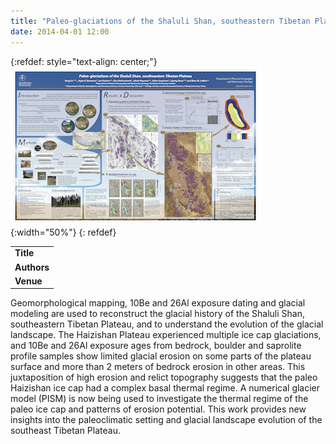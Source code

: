 ```yaml
---
title: "Paleo-glaciations of the Shaluli Shan, southeastern Tibetan Plateau"
date: 2014-04-01 12:00
---
```


{:refdef: style="text-align: center;"}
![](/img/applications/ping_fu.png){:width="50%"}
{: refdef}


||
|-
| **Title** | [Paleo-glaciations of the Shaluli Shan, southeastern Tibetan Plateau](http://www.egu.eu/awards-medals/union-osp-award/2013/ping-fu/) |
| **Authors** | [Fu, P.](http://fuping1.blogspot.com) and 7 others |
| **Venue** |  EGU Annual Meeting, Vienna, Austria, April 07-12, 2013  |

Geomorphological mapping, 10Be and 26Al exposure dating and glacial modeling are used to reconstruct the glacial history of the Shaluli Shan, southeastern Tibetan Plateau, and to understand the evolution of the glacial landscape. The Haizishan Plateau experienced multiple ice cap glaciations, and 10Be and 26Al exposure ages from bedrock, boulder and saprolite profile samples show limited glacial erosion on some parts of the plateau surface and more than 2 meters of bedrock erosion in other areas. This juxtaposition of high erosion and relict topography suggests that the paleo Haizishan ice cap had a complex basal thermal regime. A numerical glacier model (PISM) is now being used to investigate the thermal regime of the paleo ice cap and patterns of erosion potential. This work provides new insights into the paleoclimatic setting and glacial landscape evolution of the southeast Tibetan Plateau.

